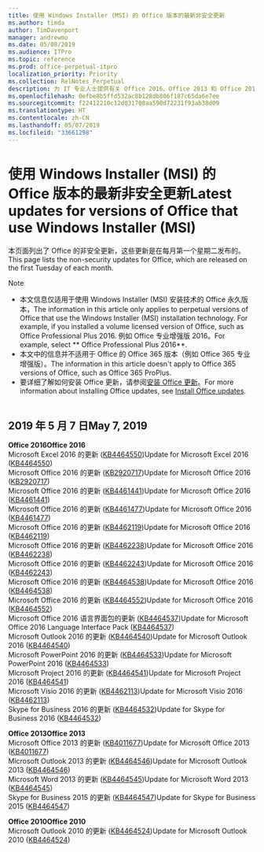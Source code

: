 ```yaml
---
title: 使用 Windows Installer (MSI) 的 Office 版本的最新非安全更新
ms.author: timda
author: TimDavenport
manager: andrewmo
ms.date: 05/08/2019
ms.audience: ITPro
ms.topic: reference
ms.prod: office-perpetual-itpro
localization_priority: Priority
ms.collection: RelNotes_Perpetual
description: 为 IT 专业人士提供有关 Office 2016、Office 2013 和 Office 2010 永久版本的最新非安全更新信息的链接
ms.openlocfilehash: 0efbe8b5ffd532ac8b128db806f187c65da6e7ee
ms.sourcegitcommit: f22412210c12d031708aa590d72231f93ab38d09
ms.translationtype: HT
ms.contentlocale: zh-CN
ms.lasthandoff: 05/07/2019
ms.locfileid: "33661298"
---
```

# <a name="latest-non-security-updates-for-versions-of-office-that-use-windows-installer-msi"></a><span data-ttu-id="aa9a5-103">使用 Windows Installer (MSI) 的 Office 版本的最新非安全更新</span><span class="sxs-lookup"><span data-stu-id="aa9a5-103">Latest updates for versions of Office that use Windows Installer (MSI)</span></span>

<span data-ttu-id="aa9a5-104">本页面列出了 Office 的非安全更新，这些更新是在每月第一个星期二发布的。</span><span class="sxs-lookup"><span data-stu-id="aa9a5-104">This page lists the non-security updates for Office, which are released on the first Tuesday of each month.</span></span>

> [!NOTE]
> - <span data-ttu-id="aa9a5-105">本文信息仅适用于使用 Windows Installer (MSI) 安装技术的 Office 永久版本，</span><span class="sxs-lookup"><span data-stu-id="aa9a5-105">The information in this article only applies to perpetual versions of Office that use the Windows Installer (MSI) installation technology. For example, if you installed a volume licensed version of Office, such as Office Professional Plus 2016.</span></span> <span data-ttu-id="aa9a5-106">例如 Office 专业增强版 2016。</span><span class="sxs-lookup"><span data-stu-id="aa9a5-106">For example, select \*\* Office Professional Plus 2016\*\*.</span></span>
> - <span data-ttu-id="aa9a5-107">本文中的信息并不适用于 Office 的 Office 365 版本（例如 Office 365 专业增强版）。</span><span class="sxs-lookup"><span data-stu-id="aa9a5-107">The information in this article doesn't apply to Office 365 versions of Office, such as Office 365 ProPlus.</span></span>
> - <span data-ttu-id="aa9a5-108">要详细了解如何安装 Office 更新，请参阅[安装 Office 更新](https://support.office.com/article/2ab296f3-7f03-43a2-8e50-46de917611c5)。</span><span class="sxs-lookup"><span data-stu-id="aa9a5-108">For more information about installing Office updates, see [Install Office updates](https://support.office.com/article/2ab296f3-7f03-43a2-8e50-46de917611c5).</span></span>
<br/><br/>

## <a name="may-7-2019"></a><span data-ttu-id="aa9a5-109">2019 年 5 月 7 日</span><span class="sxs-lookup"><span data-stu-id="aa9a5-109">May 7, 2019</span></span>

<span data-ttu-id="aa9a5-110">**Office 2016**</span><span class="sxs-lookup"><span data-stu-id="aa9a5-110">**Office 2016**</span></span><br/>
<span data-ttu-id="aa9a5-111">Microsoft Excel 2016 的更新 ([KB4464550](https://support.microsoft.com/help/4464550))</span><span class="sxs-lookup"><span data-stu-id="aa9a5-111">Update for Microsoft Excel 2016 ([KB4464550](https://support.microsoft.com/help/4464550))</span></span><br/>
<span data-ttu-id="aa9a5-112">Microsoft Office 2016 的更新 ([KB2920717](https://support.microsoft.com/help/2920717))</span><span class="sxs-lookup"><span data-stu-id="aa9a5-112">Update for Microsoft Office 2016 ([KB2920717](https://support.microsoft.com/help/2920717))</span></span><br/>
<span data-ttu-id="aa9a5-113">Microsoft Office 2016 的更新 ([KB4461441](https://support.microsoft.com/help/4461441))</span><span class="sxs-lookup"><span data-stu-id="aa9a5-113">Update for Microsoft Office 2016 ([KB4461441](https://support.microsoft.com/help/4461441))</span></span><br/>
<span data-ttu-id="aa9a5-114">Microsoft Office 2016 的更新 ([KB4461477](https://support.microsoft.com/help/4461477))</span><span class="sxs-lookup"><span data-stu-id="aa9a5-114">Update for Microsoft Office 2016 ([KB4461477](https://support.microsoft.com/help/4461477))</span></span><br/>
<span data-ttu-id="aa9a5-115">Microsoft Office 2016 的更新 ([KB4462119](https://support.microsoft.com/help/4462119))</span><span class="sxs-lookup"><span data-stu-id="aa9a5-115">Update for Microsoft Office 2016 ([KB4462119](https://support.microsoft.com/help/4462119))</span></span><br/>
<span data-ttu-id="aa9a5-116">Microsoft Office 2016 的更新 ([KB4462238](https://support.microsoft.com/help/4462238))</span><span class="sxs-lookup"><span data-stu-id="aa9a5-116">Update for Microsoft Office 2016 ([KB4462238](https://support.microsoft.com/help/4462238))</span></span><br/>
<span data-ttu-id="aa9a5-117">Microsoft Office 2016 的更新 ([KB4462243](https://support.microsoft.com/help/4462243))</span><span class="sxs-lookup"><span data-stu-id="aa9a5-117">Update for Microsoft Office 2016 ([KB4462243](https://support.microsoft.com/help/4462243))</span></span><br/>
<span data-ttu-id="aa9a5-118">Microsoft Office 2016 的更新 ([KB4464538](https://support.microsoft.com/help/4464538))</span><span class="sxs-lookup"><span data-stu-id="aa9a5-118">Update for Microsoft Office 2016 ([KB4464538](https://support.microsoft.com/help/4464538))</span></span><br/>
<span data-ttu-id="aa9a5-119">Microsoft Office 2016 的更新 ([KB4464552](https://support.microsoft.com/help/4464552))</span><span class="sxs-lookup"><span data-stu-id="aa9a5-119">Update for Microsoft Office 2016 ([KB4464552](https://support.microsoft.com/help/4464552))</span></span><br/>
<span data-ttu-id="aa9a5-120">Microsoft Office 2016 语言界面包的更新 ([KB4464537](https://support.microsoft.com/help/4464537))</span><span class="sxs-lookup"><span data-stu-id="aa9a5-120">Update for Microsoft Office 2016 Language Interface Pack ([KB4464537](https://support.microsoft.com/help/4464537))</span></span><br/>
<span data-ttu-id="aa9a5-121">Microsoft Outlook 2016 的更新 ([KB4464540](https://support.microsoft.com/help/4464540))</span><span class="sxs-lookup"><span data-stu-id="aa9a5-121">Update for Microsoft Outlook 2016 ([KB4464540](https://support.microsoft.com/help/4464540))</span></span><br/>
<span data-ttu-id="aa9a5-122">Microsoft PowerPoint 2016 的更新 ([KB4464533](https://support.microsoft.com/help/4464533))</span><span class="sxs-lookup"><span data-stu-id="aa9a5-122">Update for Microsoft PowerPoint 2016 ([KB4464533](https://support.microsoft.com/help/4464533))</span></span><br/>
<span data-ttu-id="aa9a5-123">Microsoft Project 2016 的更新 ([KB4464541](https://support.microsoft.com/help/4464541))</span><span class="sxs-lookup"><span data-stu-id="aa9a5-123">Update for Microsoft Project 2016 ([KB4464541](https://support.microsoft.com/help/4464541))</span></span><br/>
<span data-ttu-id="aa9a5-124">Microsoft Visio 2016 的更新 ([KB4462113](https://support.microsoft.com/help/4462113))</span><span class="sxs-lookup"><span data-stu-id="aa9a5-124">Update for Microsoft Visio 2016 ([KB4462113](https://support.microsoft.com/help/4462113))</span></span><br/>
<span data-ttu-id="aa9a5-125">Skype for Business 2016 的更新 ([KB4464532](https://support.microsoft.com/help/4464532))</span><span class="sxs-lookup"><span data-stu-id="aa9a5-125">Update for Skype for Business 2016 ([KB4464532](https://support.microsoft.com/help/4464532))</span></span><br/>

<span data-ttu-id="aa9a5-126">**Office 2013**</span><span class="sxs-lookup"><span data-stu-id="aa9a5-126">**Office 2013**</span></span><br/>
<span data-ttu-id="aa9a5-127">Microsoft Office 2013 的更新 ([KB4011677](https://support.microsoft.com/help/4011677))</span><span class="sxs-lookup"><span data-stu-id="aa9a5-127">Update for Microsoft Office 2013 ([KB4011677](https://support.microsoft.com/help/4011677))</span></span><br/>
<span data-ttu-id="aa9a5-128">Microsoft Outlook 2013 的更新 ([KB4464546](https://support.microsoft.com/help/4464546))</span><span class="sxs-lookup"><span data-stu-id="aa9a5-128">Update for Microsoft Outlook 2013 ([KB4464546](https://support.microsoft.com/help/4464546))</span></span><br/>
<span data-ttu-id="aa9a5-129">Microsoft Word 2013 的更新 ([KB4464545](https://support.microsoft.com/help/4464545))</span><span class="sxs-lookup"><span data-stu-id="aa9a5-129">Update for Microsoft Word 2013 ([KB4464545](https://support.microsoft.com/help/4464545))</span></span><br/>
<span data-ttu-id="aa9a5-130">Skype for Business 2015 的更新 ([KB4464547](https://support.microsoft.com/help/4464547))</span><span class="sxs-lookup"><span data-stu-id="aa9a5-130">Update for Skype for Business 2015 ([KB4464547](https://support.microsoft.com/help/4464547))</span></span><br/>

<span data-ttu-id="aa9a5-131">**Office 2010**</span><span class="sxs-lookup"><span data-stu-id="aa9a5-131">**Office 2010**</span></span><br/>
<span data-ttu-id="aa9a5-132">Microsoft Outlook 2010 的更新 ([KB4464524](https://support.microsoft.com/help/4464524))</span><span class="sxs-lookup"><span data-stu-id="aa9a5-132">Update for Microsoft Outlook 2010 ([KB4464524](https://support.microsoft.com/help/4464524))</span></span>